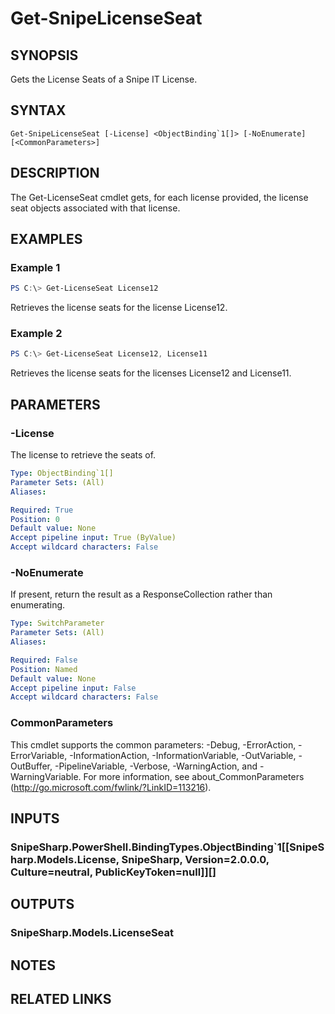 ﻿---
external help file: SnipeSharp.PowerShell.dll-Help.xml
Module Name: SnipeSharp.PowerShell
online version:
schema: 2.0.0
---

# Get-SnipeLicenseSeat

## SYNOPSIS
Gets the License Seats of a Snipe IT License.

## SYNTAX

```
Get-SnipeLicenseSeat [-License] <ObjectBinding`1[]> [-NoEnumerate] [<CommonParameters>]
```

## DESCRIPTION
The Get-LicenseSeat cmdlet gets, for each license provided, the license seat objects associated with that license.

## EXAMPLES

### Example 1
```powershell
PS C:\> Get-LicenseSeat License12
```

Retrieves the license seats for the license License12.

### Example 2
```powershell
PS C:\> Get-LicenseSeat License12, License11
```

Retrieves the license seats for the licenses License12 and License11.

## PARAMETERS

### -License
The license to retrieve the seats of.

```yaml
Type: ObjectBinding`1[]
Parameter Sets: (All)
Aliases:

Required: True
Position: 0
Default value: None
Accept pipeline input: True (ByValue)
Accept wildcard characters: False
```

### -NoEnumerate
If present, return the result as a ResponseCollection rather than enumerating.

```yaml
Type: SwitchParameter
Parameter Sets: (All)
Aliases:

Required: False
Position: Named
Default value: None
Accept pipeline input: False
Accept wildcard characters: False
```

### CommonParameters
This cmdlet supports the common parameters: -Debug, -ErrorAction, -ErrorVariable, -InformationAction, -InformationVariable, -OutVariable, -OutBuffer, -PipelineVariable, -Verbose, -WarningAction, and -WarningVariable.
For more information, see about_CommonParameters (http://go.microsoft.com/fwlink/?LinkID=113216).

## INPUTS

### SnipeSharp.PowerShell.BindingTypes.ObjectBinding`1[[SnipeSharp.Models.License, SnipeSharp, Version=2.0.0.0, Culture=neutral, PublicKeyToken=null]][]

## OUTPUTS

### SnipeSharp.Models.LicenseSeat

## NOTES

## RELATED LINKS
